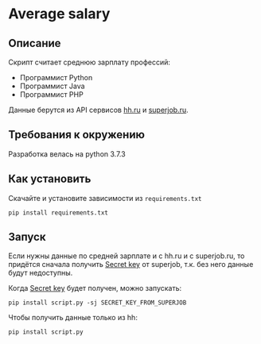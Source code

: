 # Average salary

## Описание
Скрипт считает среднюю зарплату профессий:

* Программист Python
* Программист Java
* Программист PHP

Данные берутся из API сервисов [hh.ru](https://hh.ru/) и [superjob.ru](https://www.superjob.ru/).

## Требования к окружению
Разработка велась на python 3.7.3

## Как установить
Скачайте и установите зависимости из `requirements.txt`

    pip install requirements.txt

## Запуск
Если нужны данные по средней зарплате и с hh.ru и с superjob.ru, то придётся сначала получить
[Secret key](https://api.superjob.ru/) от superjob, т.к. без него данные будут недоступны.

Когда [Secret key](https://api.superjob.ru/) будет получен, можно запускать:

    pip install script.py -sj SECRET_KEY_FROM_SUPERJOB
 
Чтобы получить данные только из hh:

    pip install script.py